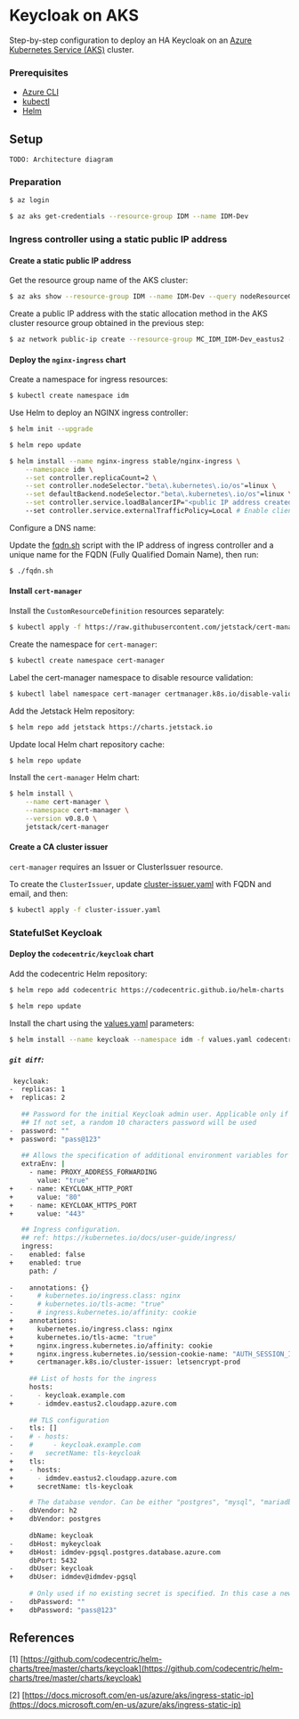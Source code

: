 # Keycloak on AKS

Step-by-step configuration to deploy an HA Keycloak on an [Azure Kubernetes Service (AKS)](https://docs.microsoft.com/en-us/azure/aks/)
cluster.

### Prerequisites

- [Azure CLI](https://docs.microsoft.com/en-us/cli/azure/?view=azure-cli-latest)
- [kubectl](https://kubernetes.io/docs/tasks/tools/install-kubectl/)
- [Helm](https://helm.sh/docs/using_helm/#installing-helm)

## Setup

`TODO: Architecture diagram`

### Preparation

```bash
$ az login

$ az aks get-credentials --resource-group IDM --name IDM-Dev
```

### Ingress controller using a static public IP address

#### Create a static public IP address

Get the resource group name of the AKS cluster:

```bash
$ az aks show --resource-group IDM --name IDM-Dev --query nodeResourceGroup -o tsv
```

Create a public IP address with the static allocation method in the AKS cluster resource group obtained in the previous step:

```bash
$ az network public-ip create --resource-group MC_IDM_IDM-Dev_eastus2 --name IDM-Dev-PublicIP --allocation-method static --query publicIp.ipAddress -o tsv
```

#### Deploy the `nginx-ingress` chart

Create a namespace for ingress resources:

```bash
$ kubectl create namespace idm
```

Use Helm to deploy an NGINX ingress controller:

```bash
$ helm init --upgrade

$ helm repo update 

$ helm install --name nginx-ingress stable/nginx-ingress \
    --namespace idm \
    --set controller.replicaCount=2 \
    --set controller.nodeSelector."beta\.kubernetes\.io/os"=linux \
    --set defaultBackend.nodeSelector."beta\.kubernetes\.io/os"=linux \
    --set controller.service.loadBalancerIP="<public IP address created in the previous step>"
    --set controller.service.externalTrafficPolicy=Local # Enable client source IP preservation for requests to containers
```

Configure a DNS name:
 
Update the [fqdn.sh](fqdn.sh) script with the IP address of ingress controller and a unique name for the FQDN 
(Fully Qualified Domain Name), then run:

```bash
$ ./fqdn.sh
```

#### Install `cert-manager`

Install the `CustomResourceDefinition` resources separately:

```bash
$ kubectl apply -f https://raw.githubusercontent.com/jetstack/cert-manager/release-0.8/deploy/manifests/00-crds.yaml
```

Create the namespace for `cert-manager`:

```bash
$ kubectl create namespace cert-manager
```

Label the cert-manager namespace to disable resource validation:

```bash
$ kubectl label namespace cert-manager certmanager.k8s.io/disable-validation=true
```

Add the Jetstack Helm repository:

```bash
$ helm repo add jetstack https://charts.jetstack.io
```

Update local Helm chart repository cache:

```bash
$ helm repo update
```

Install the `cert-manager` Helm chart:

```bash
$ helm install \
    --name cert-manager \
    --namespace cert-manager \
    --version v0.8.0 \
    jetstack/cert-manager
```

#### Create a CA cluster issuer

`cert-manager` requires an Issuer or ClusterIssuer resource.

To create the `ClusterIssuer`, update [cluster-issuer.yaml](cluster-issuer.yaml) with FQDN and email, and then:

```bash
$ kubectl apply -f cluster-issuer.yaml
```

### StatefulSet Keycloak

#### Deploy the `codecentric/keycloak` chart

Add the codecentric Helm repository:

```bash
$ helm repo add codecentric https://codecentric.github.io/helm-charts

$ helm repo update
```

Install the chart using the [values.yaml](values.yaml) parameters:

```bash
$ helm install --name keycloak --namespace idm -f values.yaml codecentric/keycloak
```

##### *`git diff`*:

```bash
 keycloak:
-  replicas: 1
+  replicas: 2
 
   ## Password for the initial Keycloak admin user. Applicable only if existingSecret is not set.
   ## If not set, a random 10 characters password will be used
-  password: ""
+  password: "pass@123"
 
   ## Allows the specification of additional environment variables for Keycloak
   extraEnv: |
     - name: PROXY_ADDRESS_FORWARDING
       value: "true"
+    - name: KEYCLOAK_HTTP_PORT
+      value: "80"
+    - name: KEYCLOAK_HTTPS_PORT
+      value: "443"

   ## Ingress configuration.
   ## ref: https://kubernetes.io/docs/user-guide/ingress/
   ingress:
-    enabled: false
+    enabled: true
     path: /
 
-    annotations: {}
-      # kubernetes.io/ingress.class: nginx
-      # kubernetes.io/tls-acme: "true"
-      # ingress.kubernetes.io/affinity: cookie
+    annotations:
+      kubernetes.io/ingress.class: nginx
+      kubernetes.io/tls-acme: "true"
+      nginx.ingress.kubernetes.io/affinity: cookie
+      nginx.ingress.kubernetes.io/session-cookie-name: "AUTH_SESSION_ID"
+      certmanager.k8s.io/cluster-issuer: letsencrypt-prod
 
     ## List of hosts for the ingress
     hosts:
-      - keycloak.example.com
+      - idmdev.eastus2.cloudapp.azure.com
 
     ## TLS configuration
-    tls: []
-    # - hosts:
-    #     - keycloak.example.com
-    #   secretName: tls-keycloak
+    tls:
+    - hosts:
+      - idmdev.eastus2.cloudapp.azure.com
+      secretName: tls-keycloak

     # The database vendor. Can be either "postgres", "mysql", "mariadb", or "h2"
-    dbVendor: h2
+    dbVendor: postgres
 
     dbName: keycloak
-    dbHost: mykeycloak
+    dbHost: idmdev-pgsql.postgres.database.azure.com
     dbPort: 5432
-    dbUser: keycloak
+    dbUser: idmdev@idmdev-pgsql
 
     # Only used if no existing secret is specified. In this case a new secret is created
-    dbPassword: ""
+    dbPassword: "pass@123"
```

## References

[1] [https://github.com/codecentric/helm-charts/tree/master/charts/keycloak](https://github.com/codecentric/helm-charts/tree/master/charts/keycloak)

[2] [https://docs.microsoft.com/en-us/azure/aks/ingress-static-ip](https://docs.microsoft.com/en-us/azure/aks/ingress-static-ip)
